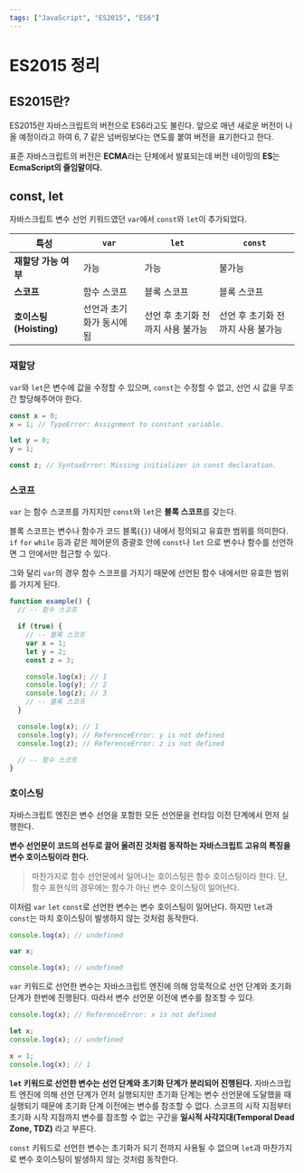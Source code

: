 ```yaml
---
tags: ["JavaScript", "ES2015", "ES6"]
---
```


# ES2015 정리

<Tags />

## ES2015란?

ES2015란 자바스크립트의 버전으로 ES6라고도 불린다. 앞으로 매년 새로운 버전이 나올 예정이라고 하여 6, 7 같은 넘버링보다는 연도를 붙여 버전을 표기한다고 한다.

표준 자바스크립트의 버전은 **ECMA**라는 단체에서 발표되는데 버전 네이밍의 **ES**는 **EcmaScript의 줄임말이다.**

## const, let

자바스크립트 변수 선언 키워드였던 `var`에서 `const`와 `let`이 추가되었다.

| 특성                    | `var`                     | `let`                             | `const`                           |
| ----------------------- | ------------------------- | --------------------------------- | --------------------------------- |
| **재할당 가능 여부**    | 가능                      | 가능                              | 불가능                            |
| **스코프**              | 함수 스코프               | 블록 스코프                       | 블록 스코프                       |
| **호이스팅 (Hoisting)** | 선언과 초기화가 동시에 됨 | 선언 후 초기화 전까지 사용 불가능 | 선언 후 초기화 전까지 사용 불가능 |

### 재할당

`var`와 `let`은 변수에 값을 수정할 수 있으며, `const`는 수정할 수 없고, 선언 시 값을 무조간 할당해주어야 한다.

```js
const x = 0;
x = 1; // TypeError: Assignment to constant variable.

let y = 0;
y = 1;

const z; // SyntaxError: Missing initializer in const declaration.
```

### 스코프

`var` 는 함수 스코프를 가지지만 `const`와 `let`은 **블록 스코프**를 갖는다.

블록 스코프는 변수나 함수가 코드 블록(`{}`) 내에서 정의되고 유효한 범위를 의미한다. `if` `for` `while` 등과 같은 제어문의 중괄호 안에 `const`나 `let` 으로 변수나 함수를 선언하면 그 안에서만 접근할 수 있다.

그와 달리 `var`의 경우 함수 스코프를 가지기 때문에 선언된 함수 내에서만 유효한 범위를 가지게 된다.

```js
function example() {
  // -- 함수 스코프

  if (true) {
    // -- 블록 스코프
    var x = 1;
    let y = 2;
    const z = 3;

    console.log(x); // 1
    console.log(y); // 2
    console.log(z); // 3
    // -- 블록 스코프
  }

  console.log(x); // 1
  console.log(y); // ReferenceError: y is not defined
  console.log(z); // ReferenceError: z is not defined

  // -- 함수 스코프
}
```

### 호이스팅

자바스크립트 엔진은 변수 선언을 포함한 모든 선언문을 런타임 이전 단계에서 먼저 실행한다.

**변수 선언문이 코드의 선두로 끌어 올려진 것처럼 동작하는 자바스크립트 고유의 특징을 변수 호이스팅이라 한다.**

> 마찬가지로 함수 선언문에서 일어나는 호이스팅은 함수 호이스팅이라 한다. 단, 함수 표현식의 경우에는 함수가 아닌 변수 호이스팅이 일어난다.

이처럼 `var` `let` `const`로 선언한 변수는 변수 호이스팅이 일어난다. 하지만 `let`과 `const`는 마치 호이스팅이 발생하지 않는 것처럼 동작한다.

```js
console.log(x); // undefined

var x;

console.log(x); // undefined
```

`var` 키워드로 선언한 변수는 자바스크립트 엔진에 의해 암묵적으로 선언 단계와 초기화 단계가 한번에 진행된다. 따라서 변수 선언문 이전에 변수를 참조할 수 있다.

```js
console.log(x); // ReferenceError: x is not defined

let x;
console.log(x); // undefined

x = 1;
console.log(x); // 1
```

**`let` 키워드로 선언한 변수는 선언 단계와 초기화 단계가 분리되어 진행된다.** 자바스크립트 엔진에 의해 선언 단계가 먼저 실행되지만 초기화 단계는 변수 선언문에 도달했을 때 실행되기 때문에 초기화 단계 이전에는 변수를 참조할 수 없다.
스코프의 시작 지점부터 초기화 시작 지점까지 변수를 참조할 수 없는 구간을 **일시적 사각지대(Temporal Dead Zone, TDZ)** 라고 부른다.

`const` 키워드로 선언한 변수는 초기화가 되기 전까지 사용될 수 없으며 `let`과 마찬가지로 변수 호이스팅이 발생하지 않는 것처럼 동작한다.
